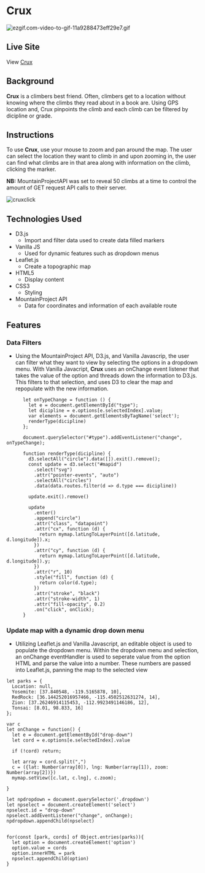 # Crux

![ezgif.com-video-to-gif-11a9288473eff29e7.gif](https://s7.gifyu.com/images/ezgif.com-video-to-gif-11a9288473eff29e7.gif)

## Live Site

View [Crux](https://bvsillorequez.github.io/crux/)

## Background

**Crux** is a climbers best friend.  Often, climbers get to a location without
knowing where the climbs they read about in a book are.  Using GPS location and,
Crux pinpoints the climb and each climb can be filtered by dicipline or grade.

## Instructions

To use **Crux**, use your mouse to zoom and pan around the map.  The user can
select the location they want to climb in and upon zooming in, the user can find
what climbs are in that area along with information on the climb, clicking the 
marker.

**NB:** MountainProjectAPI was set to reveal 50 climbs at a time to control the 
amount of GET request API calls to their server.

![cruxclick](https://s7.gifyu.com/images/ezgif.com-video-to-gif7d1b37388683b5a6.gif)

## Technologies Used

- D3.js
  - Import and filter data used to create data filled markers
- Vanilla JS
  - Used for dynamic features such as dropdown menus
- Leaflet.js
  - Create a topographic map
- HTML5
  - Display content
- CSS3
  - Styling
- MountainProject API
  - Data for coordinates and information of each available route

## Features

### Data Filters

- Using the MountainProject API, D3.js, and Vanilla Javascrip, the user can 
filter what they want to view by selecting the options in a dropdown menu.  With
Vanilla Javacript, **Crux** uses an onChange event listener that takes the value
of the option and threads down the information to D3.js.  This filters to that
selection, and uses D3 to clear the map and repopulate with the new information.

```
      let onTypeChange = function () {
        let e = document.getElementById("type");
        let dicipline = e.options[e.selectedIndex].value;
        var elements = document.getElementsByTagName('select');
        renderType(dicipline)
      };

      document.querySelector("#type").addEventListener("change", onTypeChange);
      
      function renderType(dicipline) {
        d3.selectAll("circle").data([]).exit().remove();
        const update = d3.select("#mapid")
          .select("svg")
          .attr("pointer-events", "auto")
          .selectAll("circles")
          .data(data.routes.filter(d => d.type === dicipline))

        update.exit().remove()

        update
          .enter()
          .append("circle")
          .attr("class", "datapoint")
          .attr("cx", function (d) {
            return mymap.latLngToLayerPoint([d.latitude, d.longitude]).x;
          })
          .attr("cy", function (d) {
            return mymap.latLngToLayerPoint([d.latitude, d.longitude]).y;
          })
          .attr("r", 10)
          .style("fill", function (d) {
            return color(d.type);
          })
          .attr("stroke", "black")
          .attr("stroke-width", 1)
          .attr("fill-opacity", 0.2)
          .on("click", onClick);
      }
```

### Update map with a dynamic drop down menu 

- Utilizing Leaflet.js and Vanilla Javascript, an editable object is used to 
populate the dropdown menu.  Within the dropdown menu and selection, an 
onChange eventHandler is used to seperate value from the option HTML and parse
the value into a number.  These numbers are passed into Leaflet.js, panning
the map to the selected view

```
let parks = {
  Location: null,
  Yosemite: [37.840548, -119.5165878, 10],
  RedRock: [36.144252016957466, -115.4502512631274, 14],
  Zion: [37.26246914115453, -112.9923491146186, 12],
  Tonsai: [8.01, 98.833, 16]
};

var c
let onChange = function() {
  let e = document.getElementById("drop-down")
  let cord = e.options[e.selectedIndex].value

  if (!cord) return;

  let array = cord.split(",")
  c = ({lat: Number(array[0]), lng: Number(array[1]), zoom: Number(array[2])})
  mymap.setView([c.lat, c.lng], c.zoom);
  
} 

let npdropdown = document.querySelector('.dropdown')
let npselect = document.createElement('select')
npselect.id = "drop-down"
npselect.addEventListener("change", onChange);
npdropdown.appendChild(npselect)


for(const [park, cords] of Object.entries(parks)){
  let option = document.createElement('option')
  option.value = cords
  option.innerHTML = park
  npselect.appendChild(option)
}
```